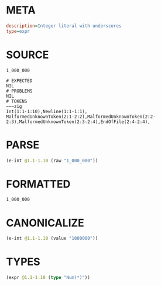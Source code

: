 # META
~~~ini
description=Integer literal with underscores
type=expr
~~~
# SOURCE
~~~roc
1_000_000
~~~
~~~
# EXPECTED
NIL
# PROBLEMS
NIL
# TOKENS
~~~zig
Int(1:1-1:10),Newline(1:1-1:1),
MalformedUnknownToken(2:1-2:2),MalformedUnknownToken(2:2-2:3),MalformedUnknownToken(2:3-2:4),EndOfFile(2:4-2:4),
~~~
# PARSE
~~~clojure
(e-int @1.1-1.10 (raw "1_000_000"))
~~~
# FORMATTED
~~~roc
1_000_000
~~~
# CANONICALIZE
~~~clojure
(e-int @1.1-1.10 (value "1000000"))
~~~
# TYPES
~~~clojure
(expr @1.1-1.10 (type "Num(*)"))
~~~
